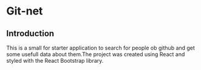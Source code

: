 # Git-net

## Introduction

This is a small for starter application to search for people ob github and get some usefull data about them.The project was created using React and styled with the React Bootstrap library. 

